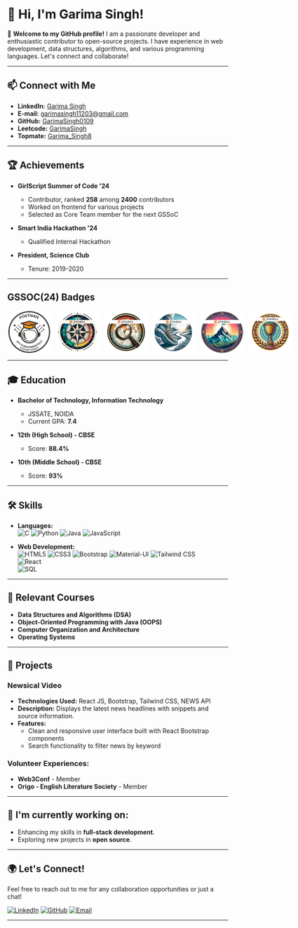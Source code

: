 # 👋 Hi, I'm Garima Singh!

🌟 **Welcome to my GitHub profile!** I am a passionate developer and enthusiastic contributor to open-source projects. I have experience in web development, data structures, algorithms, and various programming languages. Let's connect and collaborate!

---

## 📫 Connect with Me

- **LinkedIn:** [Garima Singh](https://www.linkedin.com/in/garima-singh)  
- **E-mail:** garimasingh11203@gmail.com  
- **GitHub:** [GarimaSingh0109](https://github.com/GarimaSingh0109)  
- **Leetcode:** [GarimaSingh](https://leetcode.com/GarimaSingh)  
- **Topmate:** [Garima_Singh8](https://topmate.io/Garima_Singh8)  

---

## 🏆 Achievements

- **GirlScript Summer of Code '24**  
  - Contributor, ranked **258** among **2400** contributors  
  - Worked on frontend for various projects  
  - Selected as Core Team member for the next GSSoC  

- **Smart India Hackathon '24**  
  - Qualified Internal Hackathon
 
- **President, Science Club**  
  - Tenure: 2019-2020

---

<!--## 💼 Professional Experience

- **President, Science Club**  
  - Tenure: 2019-2020-->

  ## GSSOC(24) Badges 
<div style='display:flex; align-items:center; gap: 10px;' align='center'>
<img src="https://raw.githubusercontent.com/girlscript/gssoc-website-new/main/public/badges/postman.png" width="100px" height="100px" />
  <img src="https://github.com/girlscript/gssoc-website-new/blob/main/public/badges/1.png" width="100px" height="100px" />
  <img src="https://github.com/girlscript/gssoc-website-new/blob/main/public/badges/2.png" width="100px" height="100px" />
  <img src="https://github.com/girlscript/gssoc-website-new/blob/main/public/badges/3.png" width="100px" height="100px" />
  <img src="https://github.com/girlscript/gssoc-website-new/blob/main/public/badges/4.png" width="100px" height="100px" />
  <img src="https://github.com/girlscript/gssoc-website-new/blob/main/public/badges/5.png" width="100px" height="100px" />
</div>

---

## 🎓 Education

- **Bachelor of Technology, Information Technology**  
  - JSSATE, NOIDA  
  - Current GPA: **7.4**  

- **12th (High School) - CBSE**  
  - Score: **88.4%**  

- **10th (Middle School) - CBSE**  
  - Score: **93%**

---

## 🛠️ Skills

- **Languages:**  
  ![C](https://img.shields.io/badge/-C-00599C?style=flat-square&logo=c&logoColor=white) 
  ![Python](https://img.shields.io/badge/-Python-3776AB?style=flat-square&logo=python&logoColor=white) 
  ![Java](https://img.shields.io/badge/-Java-007396?style=flat-square&logo=java&logoColor=white) 
  ![JavaScript](https://img.shields.io/badge/-JavaScript-F7DF1E?style=flat-square&logo=javascript&logoColor=black)

- **Web Development:**  
  ![HTML5](https://img.shields.io/badge/-HTML5-E34F26?style=flat-square&logo=html5&logoColor=white) 
  ![CSS3](https://img.shields.io/badge/-CSS3-1572B6?style=flat-square&logo=css3&logoColor=white) 
  ![Bootstrap](https://img.shields.io/badge/-Bootstrap-563D7C?style=flat-square&logo=bootstrap&logoColor=white) 
  ![Material-UI](https://img.shields.io/badge/-Material--UI-0081CB?style=flat-square&logo=material-ui&logoColor=white) 
  ![Tailwind CSS](https://img.shields.io/badge/-Tailwind%20CSS-38B2AC?style=flat-square&logo=tailwind-css&logoColor=white)  
  ![React](https://img.shields.io/badge/-React-61DAFB?style=flat-square&logo=react&logoColor=black)  
  ![SQL](https://img.shields.io/badge/-SQL-4479A1?style=flat-square&logo=MySQL&logoColor=white)  

---

## 📜 Relevant Courses

- **Data Structures and Algorithms (DSA)**
- **Object-Oriented Programming with Java (OOPS)**
- **Computer Organization and Architecture**
- **Operating Systems**

---

## 🌟 Projects

### **Newsical Video**  
- **Technologies Used:** React JS, Bootstrap, Tailwind CSS, NEWS API  
- **Description:** Displays the latest news headlines with snippets and source information.  
- **Features:**  
  - Clean and responsive user interface built with React Bootstrap components  
  - Search functionality to filter news by keyword  

### **Volunteer Experiences:**
- **Web3Conf** - Member  
- **Origo - English Literature Society** - Member  

---

## 🌱 I'm currently working on:

- Enhancing my skills in **full-stack development**.
- Exploring new projects in **open source**.

---

<!--### 🖥️ Tech Stack

![GitHub stats](https://github-readme-stats.vercel.app/api?username=GarimaSingh0109&show_icons=true&theme=radical)  
![Top Langs](https://github-readme-stats.vercel.app/api/top-langs/?username=GarimaSingh0109&layout=compact&theme=radical)

--->

## 🌍 Let's Connect!

Feel free to reach out to me for any collaboration opportunities or just a chat!

[![LinkedIn](https://img.shields.io/badge/-LinkedIn-blue?style=flat-square&logo=LinkedIn&logoColor=white)](https://www.linkedin.com/in/garima-singh) 
[![GitHub](https://img.shields.io/badge/-GitHub-333?style=flat-square&logo=github&logoColor=white)](https://github.com/GarimaSingh0109) 
[![Email](https://img.shields.io/badge/Email-D14836?style=flat-square&logo=gmail&logoColor=white)](mailto:garimasingh11203@gmail.com)

---


